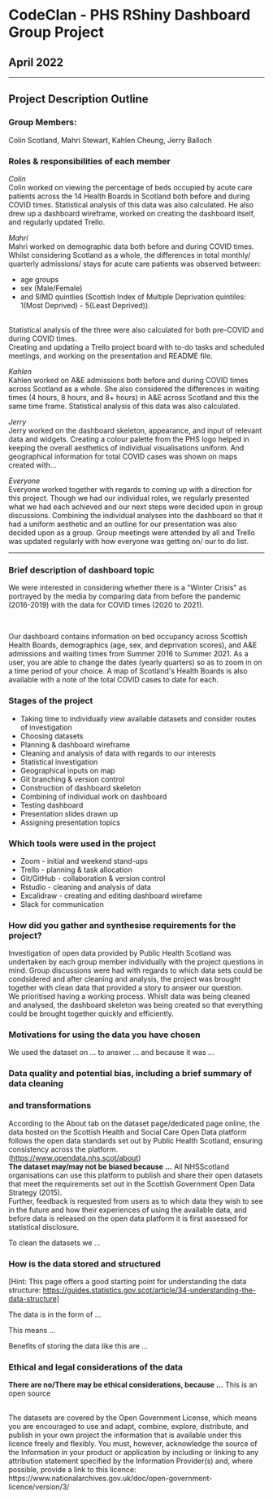 # CodeClan - PHS RShiny Dashboard Group Project
## April 2022

___

## Project Description Outline

### Group Members:

Colin Scotland, Mahri Stewart, Kahlen Cheung, Jerry Balloch


### Roles & responsibilities of each member

*Colin*
<br>
Colin worked on viewing the percentage of beds occupied by acute care patients
across the 14 Health Boards in Scotland both before and during COVID times. 
Statistical analysis of this data was also calculated. He also drew up a 
dashboard wireframe, worked on creating the dashboard itself, and regularly 
updated Trello. 
<br>

*Mahri*
<br>
Mahri worked on demographic data both before and during COVID times. Whilst 
considering Scotland as a whole, the differences in total monthly/ quarterly 
admissions/ stays for acute care patients was observed between:
* age groups
* sex (Male/Female)
* and SIMD quintlies (Scottish Index of Multiple Deprivation quintiles: 
1(Most Deprived) - 5(Least Deprived)). 
<br>
Statistical analysis of the three were also calculated for both pre-COVID and 
during COVID times. 
<br>
Creating and updating a Trello project board with to-do tasks and scheduled 
meetings, and working on the presentation and README file. 
<br>

*Kahlen*
<br>
Kahlen worked on A&E admissions both before and during COVID times across 
Scotland as a whole. She also considered the differences in waiting times (4 
hours, 8 hours, and 8+ hours) in A&E across Scotland and this the same time 
frame. Statistical analysis of this data was also calculated.
<br>

*Jerry*
<br>
Jerry worked on the dashboard skeleton, appearance, and input of relevant data
and widgets. Creating a colour palette from the PHS logo helped in keeping the
overall aesthetics of individual visualisations uniform. And geographical 
information for total COVID cases was shown on maps created with... 
<br>

*Everyone*
<br>
Everyone worked together with regards to coming up with a direction for this 
project. Though we had our individual roles, we regularly presented what we had 
each achieved and our next steps were decided upon in group discussions. 
Combining the individual analyses into the dashboard so that it had a uniform 
aesthetic and an outline for our presentation was also decided upon as a group.
Group meetings were attended by all and Trello was updated regularly with how
everyone was getting on/ our to do list.

___ 

### Brief description of dashboard topic

We were interested in considering whether there is a "Winter Crisis" as 
portrayed by the media by comparing data from before the pandemic (2016-2019) 
with the data for COVID times (2020 to 2021).

<br>

Our dashboard contains information on bed occupancy across Scottish Health 
Boards, demographics (age, sex, and deprivation scores), and A&E admissions and 
waiting times from Summer 2016 to Summer 2021. As a user, you are able to change
the dates (yearly quarters) so as to zoom in on a time period of your choice.
A map of Scotland's Health Boards is also available with a note of the total 
COVID cases to date for each.
<br>

### Stages of the project

* Taking time to individually view available datasets and consider routes of 
investigation
* Choosing datasets
* Planning & dashboard wireframe 
* Cleaning and analysis of data with regards to our interests
* Statistical investigation
* Geographical inputs on map
* Git branching & version control
* Construction of dashboard skeleton
* Combining of individual work on dashboard
* Testing dashboard
* Presentation slides drawn up
* Assigning presentation topics

### Which tools were used in the project

* Zoom - initial and weekend stand-ups
* Trello - planning & task allocation
* Git/GitHub - collaboration & version control
* Rstudio - cleaning and analysis of data
* Excalidraw - creating and editing dashboard wirefame
* Slack for communication 

### How did you gather and synthesise requirements for the project?

Investigation of open data provided by Public Health Scotland was undertaken by
each group member individually with the project questions in mind. 
Group discussions were had with regards to which data sets could be condsidered
and after cleaning and analysis, the project was brought together with clean 
data that provided a story to answer our question. 
<br>
We prioritised having a working process. Whislt data was being cleaned and 
analysed, the dashboard skeleton was being created so that everything could be
brought together quickly and efficiently.


### Motivations for using the data you have chosen

We used the dataset on … to answer … and because it was …

### Data quality and potential bias, including a brief summary of data cleaning 
### and transformations

According to the About tab on the dataset page/dedicated page online, the data
hosted on the Scottish Health and Social Care Open Data platform follows the 
open data standards set out by Public Health Scotland, ensuring consistency 
across the platform.
<br> (https://www.opendata.nhs.scot/about)
<br>
**The dataset may/may not be biased because ...**
All NHSScotland organisations can use 
this platform to publish and share their open datasets that meet the 
requirements set out in the Scottish Government Open Data Strategy (2015). 
<br>
Further, feedback is requested from users as to which data they wish to see in 
the future and how their experiences of using the available data, and before 
data is released on the open data platform it is first assessed for statistical 
disclosure.

To clean the datasets we …

### How is the data stored and structured

[Hint: This page offers a good starting point for understanding the data structure: https://guides.statistics.gov.scot/article/34-understanding-the-data-structure]

The data is in the form of …

This means …

Benefits of storing the data like this are …

### Ethical and legal considerations of the data

**There are no/There may be ethical considerations, because …**
This is an open source

<br>
The datasets are covered by the Open Government License, which means you are 
encouraged to use and adapt, combine, explore, distribute, and publish in your 
own project the information that is available under this licence freely and 
flexibly. You must, however, acknowledge the source of the Information in your 
product or application by including or linking to any attribution statement 
specified by the Information Provider(s) and, where possible, provide a link to 
this licence: 
https://www.nationalarchives.gov.uk/doc/open-government-licence/version/3/